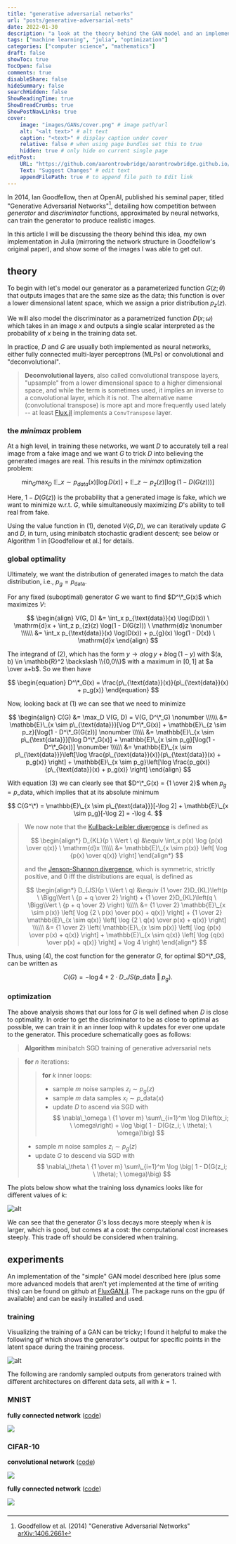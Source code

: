 ```yaml
---
title: "generative adversarial networks"
url: "posts/generative-adversarial-nets"
date: 2022-01-30 
description: "a look at the theory behind the GAN model and an implementation in Julia using Flux.jl"
tags: ["machine learning", "julia", "optimization"]
categories: ["computer science", "mathematics"] 
draft: false 
showToc: true
TocOpen: false 
comments: true 
disableShare: false
hideSummary: false 
searchHidden: false 
ShowReadingTime: true
ShowBreadCrumbs: true
ShowPostNavLinks: true 
cover:
    image: "images/GANs/cover.png" # image path/url
    alt: "<alt text>" # alt text
    caption: "<text>" # display caption under cover
    relative: false # when using page bundles set this to true
    hidden: true # only hide on current single page
editPost:
    URL: "https://github.com/aarontrowbridge/aarontrowbridge.github.io/content"
    Text: "Suggest Changes" # edit text
    appendFilePath: true # to append file path to Edit link
---
```


In 2014, Ian Goodfellow, then at OpenAI, published his seminal paper, titled "Generative Adversarial Networks"[^1], detailing how competition between *generator* and *discriminator* functions, approximated by neural networks, can train the generator to produce realistic images.
 
In this article I will be discussing the theory behind this idea, my own implementation in Julia (mirroring the network structure in Goodfellow's original paper), and show some of the images I was able to get out.
 
## theory
 
To begin with let's model our generator as a parameterized function $G(z; \theta)$ that outputs images that are the same size as the data; this function is over a lower dimensional latent space, which we assign a prior distribution $p_z(z)$. 
 
We will also model the discriminator as a parametrized function $D(x; \omega)$ which takes in an image $x$ and outputs a single scalar interpreted as the probability of $x$ being in the training data set.  
 
In practice, $D$ and $G$ are usually both implemented as neural networks, either fully connected multi-layer perceptrons (MLPs) or convolutional and "deconvolutional".  
 
> **Deconvolutional layers**, also called convolutional transpose layers, "upsample" from a lower dimensional space to a higher dimensional space, and while the term is sometimes used, it implies an inverse to a convolutional layer, which it is not. The alternative name (convolutional transpose) is more apt and more frequently used lately -- at least [Flux.jl](https://fluxml.ai/Flux.jl/stable/models/layers/#Flux.ConvTranspose) implements a  `ConvTranspose` layer. 
 
###  the *minimax* problem 
 
At a high level, in training these networks, we want $D$ to accurately tell a real image from a fake image and we want $G$ to trick $D$ into believing the generated images are real.  This results in the *minimax* optimization problem:
 
$$
\begin{equation}
\min_G \max_D \ \mathbb{E}\_{x \sim p_{data}(x)}\left[\log D(x)\right] + \mathbb{E}\_{z \sim p_z(z)} \left[ \log\left(1 - D(G(z)) \right)\right]
\end{equation}
$$
 
Here, $1 - D(G(z))$ is the probability that a generated image is fake, which we want to minimize w.r.t. $G$, while simultaneously maximizing $D$'s ability to tell real from fake.
 
Using the value function in (1), denoted $V(G, D)$, we can iteratively update $G$ and $D$, in turn, using minibatch stochastic gradient descent; see below or Algorithm 1 in [Goodfellow et al.] for details.


### global optimality

Ultimately, we want the distribution of generated images to match the data distribution, i.e., $p_g = p_{\text{data}}$.

For any fixed (suboptimal) generator $G$ we want to find $D^\*_G(x)$ which maximizes $V$:

$$
\begin{align}
V(G, D) &= \int_x p_{\text{data}}(x) \log(D(x)) \ \mathrm{d}x + \int_z p_{z}(z) \log(1 - D(G(z))) \ \mathrm{d}z \nonumber \\\\\\
&= \int_x p_{\text{data}}(x) \log(D(x)) + p_{g}(x) \log(1 - D(x)) \ \mathrm{d}x 
\end{align}
$$

The integrand of (2), which has the form $y \to a \log y + b \log(1 - y)$ with $(a, b) \in \mathbb{R}^2 \backslash \\{0,0\\}$ with a maximum in $[0,1]$ at $a \over a+b$. So we then have

$$
\begin{equation}
D^\*_G(x) = \frac{p\_{\text{data}}(x)}{p\_{\text{data}}(x) + p_g(x)} 
\end{equation}
$$

Now, looking back at (1) we can see that we need to minimize 

$$
\begin{align}
C(G) &= \max_D V(G, D) = V(G, D^\*_G) \nonumber \\\\\\
&= \mathbb{E}\_{x \sim p\_{\text{data}}}[\log D^\*_G(x)] + \mathbb{E}\_{z \sim p_z}[\log(1 - D^\*_G(G(z))] \nonumber \\\\\\
&= \mathbb{E}\_{x \sim p\_{\text{data}}}[\log D^\*_G(x)] + \mathbb{E}\_{x \sim p_g}[\log(1 - D^\*_G(x))] \nonumber \\\\\\
&= \mathbb{E}\_{x \sim p\_{\text{data}}}\left[\log \frac{p\_{\text{data}}(x)}{p\_{\text{data}}(x) + p_g(x)} \right] + \mathbb{E}\_{x \sim p_g}\left[\log \frac{p_g(x)}{p\_{\text{data}}(x) + p_g(x)} \right] 
\end{align}
$$

With equation (3) we can clearly see that $D^\*_G(x) = {1 \over 2}$ when $p_g = p\_{\text{data}}$, which implies that at its absolute minimum 

$$
C(G^\*) = \mathbb{E}\_{x \sim p\_{\text{data}}}[-\log 2] + \mathbb{E}\_{x \sim p_g}[-\log 2] = -\log 4.
$$ 


>We now note that the [Kullback-Leibler divergence](https://en.wikipedia.org/wiki/Kullback%E2%80%93Leibler_divergence) is defined as 
>
>$$
>\begin{align*}
>D_{KL}(p \ \Vert \ q) &\equiv \int_x p(x) \log {p(x) \over q(x)} \ \mathrm{d}x \\\\\\
>&= \mathbb{E}\_{x \sim p(x)} \left[ \log {p(x) \over q(x)} \right]
>\end{align*}
>$$
>
>and the [Jenson-Shannon divergence](https://en.wikipedia.org/wiki/Jensen%E2%80%93Shannon_divergence), which is symmetric, strictly positive, and $0$ iff the distributions are equal, is defined as 
>
>$$
>\begin{align*}
>D_{JS}(p \ \Vert \ q) &\equiv {1 \over 2}D_{KL}\left(p \ \Bigg\Vert \ {p + q \over 2} \right) + {1 \over 2}D_{KL}\left(q \ \Bigg\Vert \ {p + q \over 2} \right) \\\\\\
>&= {1 \over 2} \mathbb{E}\_{x \sim p(x)} \left[ \log {2 \ p(x) \over p(x) + q(x)} \right] + {1 \over 2} \mathbb{E}\_{x \sim q(x)} \left[ \log {2 \ q(x) \over p(x) + q(x)} \right] \\\\\\
>&= {1 \over 2} \left( \mathbb{E}\_{x \sim p(x)} \left[ \log {p(x) \over p(x) + q(x)} \right] + \mathbb{E}\_{x \sim q(x)} \left[ \log {q(x) \over p(x) + q(x)} \right] + \log 4 \right)
>\end{align*}
>$$

Thus, using (4), the cost function for the generator $G$, for optimal $D^\*_G$, can be written as

$$
\begin{equation}
C(G) = -\log 4 + 2 \cdot D\_{JS}(p\_{\text{data}} \ \Vert \ p_g). 
\end{equation}
$$

### optimization

The above analysis shows that our loss for $G$ is well defined when $D$ is close to optimality.  In order to get the discriminator to be as close to optimal as possible, we can train it in an inner loop with $k$ updates for ever one update to the generator. This procedure schematically goes as follows:

>**Algorithm** minibatch SGD training of generative adversarial nets

>**for** $n$ iterations:   
> >**for** $k$ inner loops: 
> >* sample $m$ noise samples $z_i \sim p_g(z)$
> >* sample $m$ data samples $x_i \sim p\_{\text{data}}(x)$
> >* update $D$ to ascend via SGD with
> >$$
> >\nabla\_\omega \ {1 \over m} \sum\_{i=1}^m \log D\left(x_i; \  \omega\right) + \log \big( 1 - D(G(z_i; \ \theta); \ \omega)\big) 
> >$$  
>* sample $m$ noise samples $z_i \sim p_g(z)$
>* update $G$ to descend via SGD with
>$$
>\nabla\_\theta \ {1 \over m} \sum\_{i=1}^m \log \big( 1 - D(G(z_i; \ \theta); \ \omega)\big) 
>$$

The plots below show what the training loss dynamics looks like for different values of $k$:

![alt](/images/GANs/loss_for_ks_prototype.png#center)

We can see that the generator $G$'s loss decays more steeply when $k$ is larger, which is good, but comes at a cost: the computational cost increases steeply.  This trade off should be considered when training.

## experiments

An implementation of the "simple" GAN model described here (plus some more advanced models that aren't yet implemented at the time of writing this) can be found on github at [FluxGAN.jl](https://github.com/aarontrowbridge/FluxGAN.jl).  The package runs on the gpu (if available) and can be easily installed and used.  

### training

Visualizing the training of a GAN can be tricky; I found it helpful to make the following gif which shows the generator's output for specific points in the latent space during the training process. 

![alt](/images/GANs/mlp_n_15000_grid_5_5.gif#center)

The following are randomly sampled outputs from generators trained with different architectures on different data sets, all with $k=1$.

### MNIST

**fully connected network** ([code](https://github.com/aarontrowbridge/FluxGAN.jl/blob/main/scripts/mnist_goodfellow.jl)) 


![](/images/GANs/MLP_n_50000_m_100_grid_5_5.png#center)

### CIFAR-10

**convolutional network** ([code](https://github.com/aarontrowbridge/FluxGAN.jl/blob/main/scripts/cifar10_conv_goodfellow.jl))

![](/images/GANs/animals_conv_n_25000_m_50_grid_5_5.png#center)

**fully connected network** ([code](https://github.com/aarontrowbridge/FluxGAN.jl/blob/main/scripts/cifar10_mlp_goodfellow.jl)) 

![](/images/GANs/animals_mlp_n_25000_m_50_grid_5_5.png#center)

###

[^1]: Goodfellow et al. (2014) "Generative Adversarial Networks" [arXiv:1406.2661](https://arxiv.org/pdf/1406.2661.pdf)